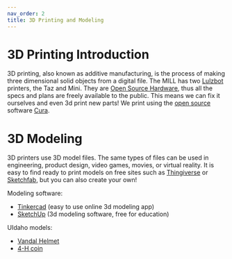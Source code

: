 ```yaml
---
nav_order: 2
title: 3D Printing and Modeling
---
```


# 3D Printing Introduction

3D printing, also known as additive manufacturing, is the process of making three dimensional solid objects from a digital file.
The MILL has two [Lulzbot](https://www.lulzbot.com) printers, the Taz and Mini.
They are [Open Source Hardware](https://en.wikipedia.org/wiki/Open-source_hardware), thus all the specs and plans are freely available to the public. 
This means we can fix it ourselves and even 3d print new parts! 
We print using the [open source](https://en.wikipedia.org/wiki/Open-source_software) software [Cura](https://www.lulzbot.com/cura).

# 3D Modeling

3D printers use 3D model files. 
The same types of files can be used in engineering, product design, video games, movies, or virtual reality.
It is easy to find ready to print models on free sites such as [Thingiverse](https://www.thingiverse.com/) or [Sketchfab](https://sketchfab.com/models/categories/cultural-heritage-history), but you can also create your own!

Modeling software:

- [Tinkercad](https://www.tinkercad.com/) (easy to use online 3d modeling app)
- [SketchUp](http://www.sketchup.com/) (3d modeling software, free for education)

UIdaho models:

- [Vandal Helmet](https://www.thingiverse.com/thing:2358903)
- [4-H coin](http://www.lib.uidaho.edu/media/workshops/4hcoin2017.stl)
